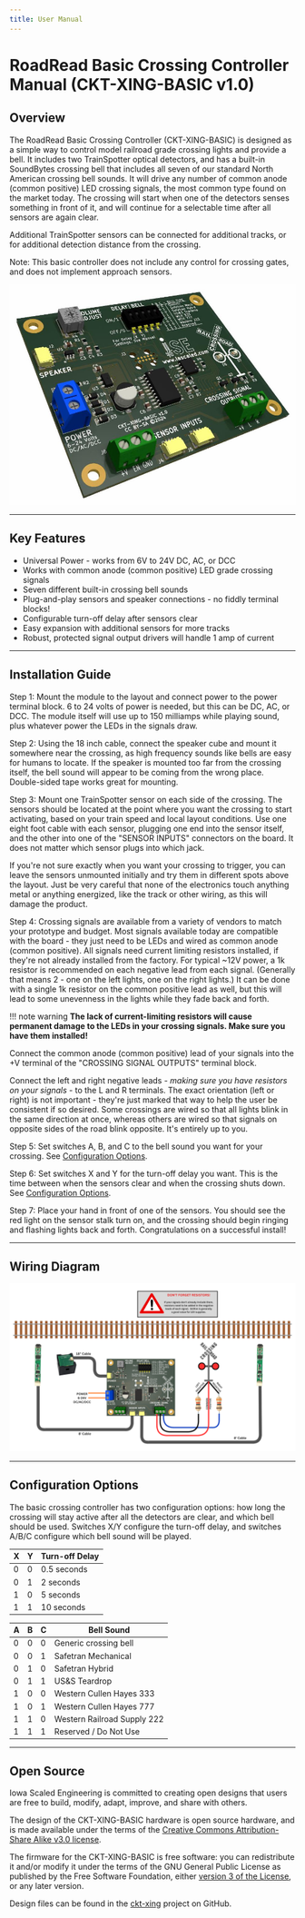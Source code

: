 ```yaml
---
title: User Manual
---
```

# RoadRead Basic Crossing Controller Manual (CKT-XING-BASIC v1.0)

## Overview

The RoadRead Basic Crossing Controller (CKT-XING-BASIC) is designed as a simple way to control model railroad grade crossing lights and provide a bell.  It includes two TrainSpotter optical detectors, and has a built-in SoundBytes crossing bell that includes all seven of our standard North American crossing bell sounds.  It will drive any number of common anode (common positive) LED crossing signals, the most common type found on the market today.  The crossing will start when one of the detectors senses something in front of it, and will continue for a selectable time after all sensors are again clear.

Additional TrainSpotter sensors can be connected for additional tracks, or for additional detection distance from the crossing.

Note:  This basic controller does not include any control for crossing gates, and does not implement approach sensors.

![](img/ckt-xing-basic.jpg)

---

## Key Features
* Universal Power - works from 6V to 24V DC, AC, or DCC
* Works with common anode (common positive) LED grade crossing signals
* Seven different built-in crossing bell sounds
* Plug-and-play sensors and speaker connections - no fiddly terminal blocks!
* Configurable turn-off delay after sensors clear
* Easy expansion with additional sensors for more tracks
* Robust, protected signal output drivers will handle 1 amp of current

---

## Installation Guide

Step 1: Mount the module to the layout and connect power to the power terminal block.  6 to 24 volts of power is needed, but this can be DC, AC, or DCC.  The module itself will use up to 150 milliamps while playing sound, plus whatever power the LEDs in the signals draw.

Step 2: Using the 18 inch cable, connect the speaker cube and mount it somewhere near the crossing, as high frequency sounds like bells are easy for humans to locate.  If the speaker is mounted too far from the crossing itself, the bell sound will appear to be coming from the wrong place.  Double-sided tape works great for mounting.  

Step 3: Mount one TrainSpotter sensor on each side of the crossing.  The sensors should be located at the point where you want the crossing to start activating, based on your train speed and local layout conditions.  Use one eight foot cable with each sensor, plugging one end into the sensor itself, and the other into one of the "SENSOR INPUTS" connectors on the board.  It does not matter which sensor plugs into which jack.  

If you're not sure exactly when you want your crossing to trigger, you can leave the sensors unmounted initially and try them in different spots above the layout.  Just be very careful that none of the electronics touch anything metal or anything energized, like the track or other wiring, as this will damage the product.

Step 4: Crossing signals are available from a variety of vendors to match your prototype and budget.  Most signals available today are compatible with the board - they just need to be LEDs and wired as common anode (common positive).   All signals need current limiting resistors installed, if they're not already installed from the factory.  For typical ~12V power, a 1k resistor is recommended on each negative lead from each signal.  (Generally that means 2 - one on the left lights, one on the right lights.)  It can be done with a single 1k resistor on the common positive lead as well, but this will lead to some unevenness in the lights while they fade back and forth.

!!! note warning
    **The lack of current-limiting resistors will cause permanent damage to the LEDs in your crossing signals.  Make sure you have them installed!**

Connect the common anode (common positive) lead of your signals into the +V terminal of the "CROSSING SIGNAL OUTPUTS" terminal block.

Connect the left and right negative leads - *making sure you have resistors on your signals* - to the L and R terminals.  The exact orientation (left or right) is not important - they're just marked that way to help the user be consistent if so desired.  Some crossings are wired so that all lights blink in the same direction at once, whereas others are wired so that signals on opposite sides of the road blink opposite.  It's entirely up to you.

Step 5: Set switches A, B, and C to the bell sound you want for your crossing.  See [Configuration Options](#configuration-options).

Step 6: Set switches X and Y for the turn-off delay you want.  This is the time between when the sensors clear and when the crossing shuts down.  See [Configuration Options](#configuration-options).

Step 7: Place your hand in front of one of the sensors.  You should see the red light on the sensor stalk turn on, and the crossing should begin ringing and flashing lights back and forth.  Congratulations on a successful install!

---

## Wiring Diagram

[![](img/ckt-xing-basic-diagram.png)](img/ckt-xing-basic-diagram.png)

---

## Configuration Options

The basic crossing controller has two configuration options:  how long the crossing will stay active after all the detectors are clear, and which bell should be used.  Switches X/Y configure the turn-off delay, and switches A/B/C configure which bell sound will be played.

| X | Y | Turn-off Delay |
|---|---|----------------|
| 0 | 0 | 0.5 seconds | 
| 0 | 1 | 2 seconds | 
| 1 | 0 | 5 seconds | 
| 1 | 1 | 10 seconds | 

| A | B | C | Bell Sound |
|---|---|---|----------------|
| 0 | 0 | 0 | Generic crossing bell | 
| 0 | 0 | 1 | Safetran Mechanical | 
| 0 | 1 | 0 | Safetran Hybrid | 
| 0 | 1 | 1 | US&S Teardrop | 
| 1 | 0 | 0 | Western Cullen Hayes 333 | 
| 1 | 0 | 1 | Western Cullen Hayes 777 | 
| 1 | 1 | 0 | Western Railroad Supply 222 | 
| 1 | 1 | 1 | Reserved / Do Not Use | 


---


## Open Source 

Iowa Scaled Engineering is committed to creating open designs that users are free to build, modify,
adapt, improve, and share with others.  

The design of the CKT-XING-BASIC hardware is open source hardware, and is made available under the
terms of the [Creative Commons Attribution-Share Alike v3.0 license](http://creativecommons.org/licenses/by-sa/3.0/).

The firmware for the CKT-XING-BASIC is free software: you can redistribute it and/or modify it under the terms of the GNU General Public License as published by the Free Software Foundation, either [version 3 of the  License](https://www.gnu.org/licenses/gpl.html), or any later version.

Design files can be found in the [ckt-xing](https://github.com/IowaScaledEngineering/ckt-xing) project on GitHub.
